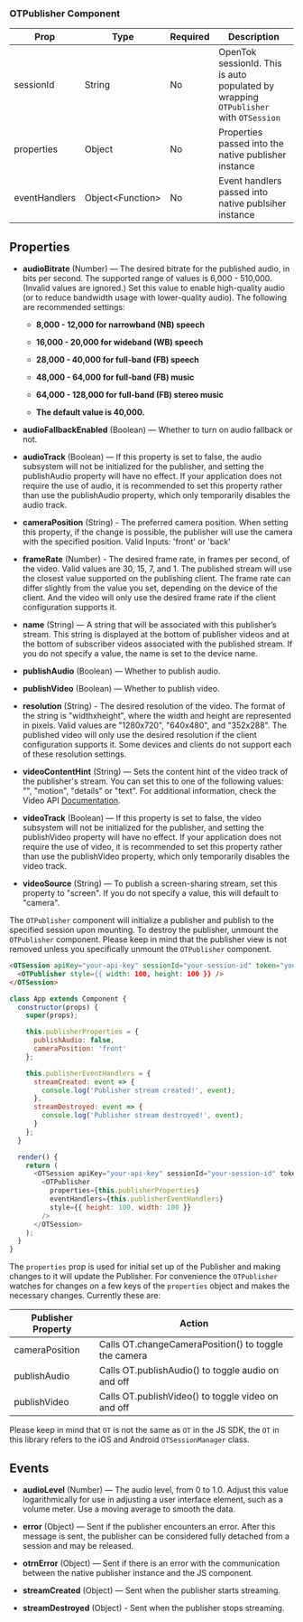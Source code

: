 ### OTPublisher Component

| Prop | Type | Required | Description |
| --- | --- | --- | --- |
| sessionId | String | No | OpenTok sessionId. This is auto populated by wrapping `OTPublisher` with `OTSession`
| properties | Object | No | Properties passed into the native publisher instance
| eventHandlers | Object&lt;Function&gt; | No | Event handlers passed into native publsiher instance

## Properties
  * **audioBitrate** (Number) — The desired bitrate for the published audio, in bits per second. The supported range of values is 6,000 - 510,000. (Invalid values are ignored.) Set this value to enable high-quality audio (or to reduce bandwidth usage with lower-quality audio).
  The following are recommended settings:

    * **8,000 - 12,000 for narrowband (NB) speech**
    * **16,000 - 20,000 for wideband (WB) speech**
    * **28,000 - 40,000 for full-band (FB) speech**
    * **48,000 - 64,000 for full-band (FB) music**
    * **64,000 - 128,000 for full-band (FB) stereo music**
    
    * **The default value is 40,000.**

  * **audioFallbackEnabled** (Boolean) — Whether to turn on audio fallback or not.

  * **audioTrack** (Boolean) — If this property is set to false, the audio subsystem will not be initialized for the publisher, and setting the publishAudio property will have no effect. If your application does not require the use of audio, it is recommended to set this property rather than use the publishAudio property, which only temporarily disables the audio track.

  * **cameraPosition** (String) - The preferred camera position. When setting this property, if the change is possible, the publisher will use the camera with the specified position. Valid Inputs: 'front' or 'back'
  
  * **frameRate** (Number) - The desired frame rate, in frames per second, of the video. Valid values are 30, 15, 7, and 1. The published stream will use the closest value supported on the publishing client. The frame rate can differ slightly from the value you set, depending on the device of the client. And the video will only use the desired frame rate if the client configuration supports it. 

  * **name** (String) — A string that will be associated with this publisher’s stream. This string is displayed at the bottom of publisher videos and at the bottom of subscriber videos associated with the published stream. If you do not specify a value, the name is set to the device name.

  * **publishAudio** (Boolean) — Whether to publish audio.

  * **publishVideo** (Boolean) — Whether to publish video.

  * **resolution** (String) - The desired resolution of the video. The format of the string is "widthxheight", where the width and height are represented in pixels. Valid values are "1280x720", "640x480", and "352x288". The published video will only use the desired resolution if the client configuration supports it. Some devices and clients do not support each of these resolution settings.
  
  * **videoContentHint** (String) — Sets the content hint of the video track of the publisher's stream. You can set this to one of the following values: "", "motion", "details" or "text". For additional information, check the Video API [Documentation](https://tokbox.com/developer/sdks/js/reference/OT.html#initPublisher).

  * **videoTrack** (Boolean) — If this property is set to false, the video subsystem will not be initialized for the publisher, and setting the publishVideo property will have no effect. If your application does not require the use of video, it is recommended to set this property rather than use the publishVideo property, which only temporarily disables the video track.

  * **videoSource** (String) — To publish a screen-sharing stream, set this property to "screen". If you do not specify a value, this will default to "camera".


The `OTPublisher` component will initialize a publisher and publish to the specified session upon mounting. To destroy the publisher, unmount the `OTPublisher` component. Please keep in mind that the publisher view is not removed unless you specifically unmount the `OTPublisher` component.

```html
<OTSession apiKey="your-api-key" sessionId="your-session-id" token="your-session-token">
  <OTPublisher style={{ width: 100, height: 100 }} />
</OTSession>
```
```js
class App extends Component {
  constructor(props) {
    super(props);

    this.publisherProperties = {
      publishAudio: false,
      cameraPosition: 'front'
    };

    this.publisherEventHandlers = {
      streamCreated: event => {
        console.log('Publisher stream created!', event);
      },
      streamDestroyed: event => {
        console.log('Publisher stream destroyed!', event);
      }
    };
  }

  render() {
    return (
      <OTSession apiKey="your-api-key" sessionId="your-session-id" token="your-session-token">
        <OTPublisher
          properties={this.publisherProperties}
          eventHandlers={this.publisherEventHandlers}
          style={{ height: 100, width: 100 }}
        />
      </OTSession>
    );
  }
}
```

The `properties` prop is used for initial set up of the Publisher and making changes to it will update the Publisher. For convenience the `OTPublisher` watches for changes on a few keys of the `properties` object and makes the necessary changes. Currently these are:

| Publisher Property | Action |
| --- | --- |
| cameraPosition | Calls OT.changeCameraPosition() to toggle the camera |
| publishAudio | Calls OT.publishAudio() to toggle audio on and off |
| publishVideo | Calls OT.publishVideo() to toggle video on and off |

Please keep in mind that `OT` is not the same as `OT` in the JS SDK, the `OT` in this library refers to the iOS and Android `OTSessionManager` class.

## Events
  * **audioLevel** (Number) — The audio level, from 0 to 1.0. Adjust this value logarithmically for use in adjusting a user interface element, such as a volume meter. Use a moving average to smooth the data.

  * **error** (Object) — Sent if the publisher encounters an error. After this message is sent, the publisher can be considered fully detached from a session and may be released.

  * **otrnError** (Object) — Sent if there is an error with the communication between the native publisher instance and the JS component.

  * **streamCreated** (Object) — Sent when the publisher starts streaming.

  * **streamDestroyed** (Object) - Sent when the publisher stops streaming.